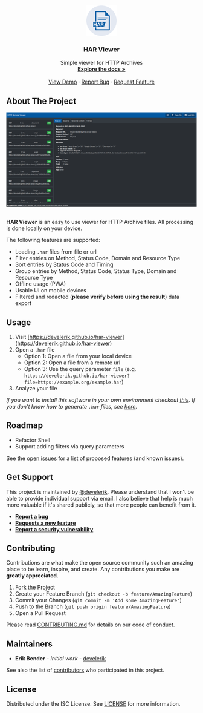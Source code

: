 <div align="center">
  <a href="https://github.com/develerik/har-viewer">
    <img src="src/assets/icon.svg" alt="Logo" width="80" height="80">
  </a>

<h3 align="center">HAR Viewer</h3>

  <p align="center">
    Simple viewer for HTTP Archives
    <br />
    <a href="https://github.com/develerik/har-viewer"><strong>Explore the docs »</strong></a>
    <br />
    <br />
    <a href="https://develerik.github.io/har-viewer">View Demo</a>
    ·
    <a href="https://github.com/develerik/har-viewer/issues/new/choose">Report Bug</a>
    ·
    <a href="https://github.com/develerik/har-viewer/issues/new/choose">Request Feature</a>
  </p>
</div>

## About The Project

<div align="center">
  <img align="center" src="docs/screenshot.png" alt="Logo" width="720">
</div>
<br />

**HAR Viewer** is an easy to use viewer for HTTP Archive files. All processing is done locally on your device.

The following features are supported:

- Loading `.har` files from file or url
- Filter entries on Method, Status Code, Domain and Resource Type
- Sort entries by Status Code and Timing
- Group entries by Method, Status Code, Status Type, Domain and Resource Type
- Offline usage (PWA)
- Usable UI on mobile devices
- Filtered and redacted (**please verify before using the result**) data export

## Usage

1. Visit [https://develerik.github.io/har-viewer](https://develerik.github.io/har-viewer)
2. Open a `.har` file
   - Option 1: Open a file from your local device
   - Option 2: Open a file from a remote url
   - Option 3: Use the query parameter `file` (e.g. `https://develerik.github.io/har-viewer?file=https://example.org/example.har`)
3. Analyze your file

_If you want to install this software in your own environment checkout [this](./docs/installation.md)._
_If you don't know how to generate `.har` files, see [here](./docs/generate.md)._

## Roadmap

- Refactor Shell
- Support adding filters via query parameters

See the [open issues](https://github.com/develerik/har-viewer/issues) for a list of proposed features
(and known issues).

## Get Support

This project is maintained by [@develerik](https://github.com/develerik). Please understand that I won't be able to
provide individual support via email. I also believe that help is much more valuable if it's shared publicly, so that
more people can benefit from it.

- [**Report a bug**](https://github.com/develerik/har-viewer/issues/new?labels=bug&template=bug_report.md)
- [**Requests a new
  feature**](https://github.com/develerik/har-viewer/issues/new?labels=enhancement&template=feature_request.md)
- [**Report a security
  vulnerability**](https://github.com/develerik/har-viewer/issues/new?labels=vulnerability&template=vulnerability_report.md)

## Contributing

Contributions are what make the open source community such an amazing place to be learn, inspire, and create. Any
contributions you make are **greatly appreciated**.

1. Fork the Project
2. Create your Feature Branch (`git checkout -b feature/AmazingFeature`)
3. Commit your Changes (`git commit -m 'Add some AmazingFeature'`)
4. Push to the Branch (`git push origin feature/AmazingFeature`)
5. Open a Pull Request

Please read [CONTRIBUTING.md](CONTRIBUTING.md) for details on our code of conduct.

## Maintainers

- **Erik Bender** - *Initial work* - [develerik](https://github.com/develerik)

See also the list of [contributors](https://github.com/develerik/har-viewer/graphs/contributors) who participated in
this project.

## License

Distributed under the ISC License. See [LICENSE](LICENSE) for more information.
